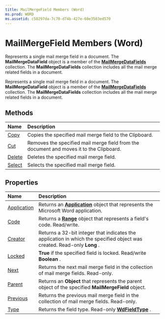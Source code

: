```yaml
---
title: MailMergeField Members (Word)
ms.prod: WORD
ms.assetid: c50297da-7c70-d74b-427e-60e3503ed570
---
```



# MailMergeField Members (Word)
Represents a single mail merge field in a document. The  **MailMergeDataField** object is a member of the **[MailMergeDataFields](mailmergedatafields-object-word.md)** collection. The **MailMergeDataFields** collection includes all the mail merge related fields in a document.

Represents a single mail merge field in a document. The  **MailMergeDataField** object is a member of the **[MailMergeDataFields](mailmergedatafields-object-word.md)** collection. The **MailMergeDataFields** collection includes all the mail merge related fields in a document.


## Methods



|**Name**|**Description**|
|:-----|:-----|
|[Copy](mailmergefield-copy-method-word.md)|Copies the specified mail merge field to the Clipboard.|
|[Cut](mailmergefield-cut-method-word.md)|Removes the specified mail merge field from the document and moves it to the Clipboard.|
|[Delete](mailmergefield-delete-method-word.md)|Deletes the specified mail merge field.|
|[Select](mailmergefield-select-method-word.md)|Selects the specified mail merge field.|

## Properties



|**Name**|**Description**|
|:-----|:-----|
|[Application](mailmergefield-application-property-word.md)|Returns an  **[Application](application-object-word.md)** object that represents the Microsoft Word application.|
|[Code](mailmergefield-code-property-word.md)|Returns a  **[Range](range-object-word.md)** object that represents a field's code. Read/write.|
|[Creator](mailmergefield-creator-property-word.md)|Returns a 32-bit integer that indicates the application in which the specified object was created. Read-only  **Long** .|
|[Locked](mailmergefield-locked-property-word.md)| **True** if the specified field is locked. Read/write **Boolean** .|
|[Next](mailmergefield-next-property-word.md)|Returns the next mail merge field in the collection of mail merge fields. Read-only.|
|[Parent](mailmergefield-parent-property-word.md)|Returns an  **Object** that represents the parent object of the specified **MailMergeField** object.|
|[Previous](mailmergefield-previous-property-word.md)|Returns the previous mail merge field in the collection of mail merge fields. Read-only.|
|[Type](mailmergefield-type-property-word.md)|Returns the field type. Read-only  **[WdFieldType](wdfieldtype-enumeration-word.md)** .|

